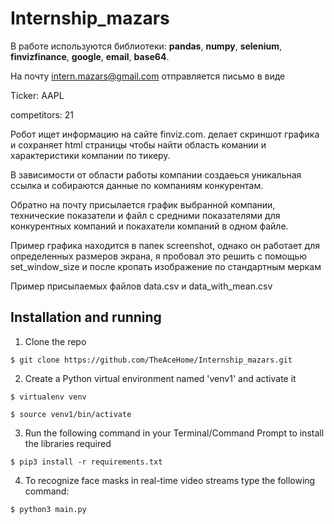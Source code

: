 # Internship_mazars
В работе используются библиотеки:
**pandas**,
**numpy**,
**selenium**,
**finvizfinance**,
**google**,
**email**,
**base64**.

 На почту intern.mazars@gmail.com отправляется письмо в виде
 
 Ticker: AAPL
 
 competitors: 21
 
 Робот ищет информацию на сайте finviz.com. делает скриншот графика и сохраняет html страницы чтобы найти область комании и характеристики компании по тикеру.
 
 В зависимости от области работы компании создаеься уникальная ссылка и собираются данные по компаниям конкурентам.
 
 Обратно на почту присылается график выбранной компании, технические показатели и файл с средними показателями для конкурентных компаний и покахатели компаний в одном файле.
 
 Пример графика находится в папек screenshot, однако он работает для определенных размеров экрана, я пробовал это решить с помощью set_window_size и после кропать изображение по стандартным меркам
 
 Пример присылаемых файлов data.csv и data_with_mean.csv
  
  ## Installation and running

1. Clone the repo
```
$ git clone https://github.com/TheAceHome/Internship_mazars.git
```

2. Create a Python virtual environment named 'venv1' and activate it
```
$ virtualenv venv
```
```
$ source venv1/bin/activate
```

3. Run the following command in your Terminal/Command Prompt to install the libraries required
```
$ pip3 install -r requirements.txt
```

4. To recognize face masks in real-time video streams type the following command:

```
$ python3 main.py
```
